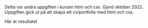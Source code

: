 Detta var andra uppgiften i kursen html och css. Gjord oktober 2022.
Uppgiften gick ut på att skapa ett cv/portfolie med html och css.

Här är resultatet
